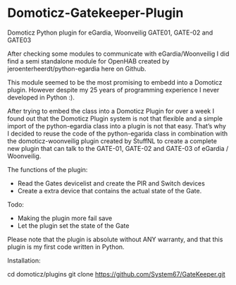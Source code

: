 # Domoticz-Gatekeeper-Plugin
Domoticz Python plugin for eGardia, Woonveilig GATE01, GATE-02 and GATE03

After checking some modules to communicate with eGardia/Woonveilig I did find a semi standalone module for OpenHAB created by jeroenterheerdt/python-egardia here on Github. 

This module seemed to be the most promising to embedd into a Domoticz plugin. However despite my 25 years of programming experience I never developed in Python :). 

After trying to embed the class into a Domoticz Plugin for over a week I found out that the Domoticz Plugin system is not that flexible and a simple import of the python-egardia class into a plugin is not that easy. That’s why I decided to reuse the code of the python-egarida class in combination with the domoticz-woonveilig plugin created by StuffNL to create a complete new plugin that can talk to the GATE-01, GATE-02 and GATE-03 of eGardia / Woonveilig. 

The functions of the plugin:

-	Read the Gates devicelist and create the PIR and Switch devices
-	Create a extra device that contains the actual state of the Gate.

Todo:
-	Making the plugin more fail save
-	Let the plugin set the state of the Gate


Please note that the plugin is absolute without ANY warranty, and that this plugin is my first code written in Python. 

Installation:

cd domoticz/plugins
git clone https://github.com/System67/GateKeeper.git
